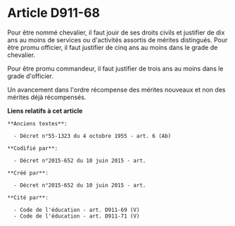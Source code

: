 # Article D911-68

Pour être nommé chevalier, il faut jouir de ses droits civils et justifier de dix ans au moins de services ou d'activités
assortis de mérites distingués. Pour être promu officier, il faut justifier de cinq ans au moins dans le grade de chevalier.

Pour être promu commandeur, il faut justifier de trois ans au moins dans le grade d'officier.

Un avancement dans l'ordre récompense des mérites nouveaux et non des mérites déjà récompensés.

**Liens relatifs à cet article**

	**Anciens textes**:

	  - Décret n°55-1323 du 4 octobre 1955 - art. 6 (Ab)

	**Codifié par**:

	  - Décret n°2015-652 du 10 juin 2015 - art.

	**Créé par**:

	  - Décret n°2015-652 du 10 juin 2015 - art.

	**Cité par**:

	  - Code de l'éducation - art. D911-69 (V)
	  - Code de l'éducation - art. D911-71 (V)
